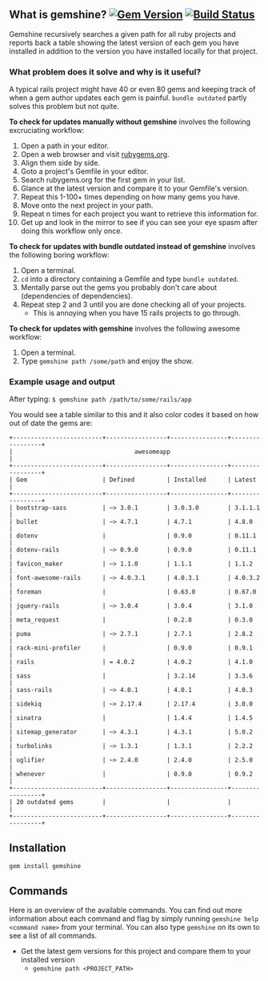## What is gemshine? [![Gem Version](https://badge.fury.io/rb/gemshine.png)](http://badge.fury.io/rb/gemshine) [![Build Status](https://travis-ci.org/nickjj/gemshine.svg?branch=master)](http://travis-ci.org/nickjj/gemshine)

Gemshine recursively searches a given path for all ruby projects and reports back a table showing the latest version of each gem you have installed in addition to the version you have installed locally for that project.

### What problem does it solve and why is it useful?

A typical rails project might have 40 or even 80 gems and keeping track of when a gem author updates each gem is painful. `bundle outdated` partly solves this problem but not quite.

**To check for updates manually without gemshine** involves the following excruciating workflow:

1. Open a path in your editor.
2. Open a web browser and visit [rubygems.org](http://www.rubygems.org).
3. Align them side by side.
4. Goto a project's Gemfile in your editor.
5. Search rubygems.org for the first gem in your list.
6. Glance at the latest version and compare it to your Gemfile's version.
7. Repeat this 1-100+ times depending on how many gems you have.
8. Move onto the next project in your path.
9. Repeat n times for each project you want to retrieve this information for.
10. Get up and look in the mirror to see if you can see your eye spasm after doing this workflow only once.

**To check for updates with bundle outdated instead of gemshine** involves the following boring workflow:

1. Open a terminal.
2. `cd` into a directory containing a Gemfile and type `bundle outdated`.
3. Mentally parse out the gems you probably don't care about (dependencies of dependencies).
4. Repeat step 2 and 3 until you are done checking all of your projects.
    - This is annoying when you have 15 rails projects to go through.

**To check for updates with gemshine** involves the following awesome workflow:

1. Open a terminal.
2. Type `gemshine path /some/path` and enjoy the show.

### Example usage and output

After typing: `$ gemshine path /path/to/some/rails/app`

You would see a table similar to this and it also color codes it based on how out of date the gems are:

```
+-------------------------+-----------------+----------------+-----------------+
|                                  awesomeapp                                  |
+-------------------------+-----------------+----------------+-----------------+
| Gem                     | Defined         | Installed      | Latest          |
+-------------------------+-----------------+----------------+-----------------+
| bootstrap-sass          | ~> 3.0.1        | 3.0.3.0        | 3.1.1.1         |
| bullet                  | ~> 4.7.1        | 4.7.1          | 4.8.0           |
| dotenv                  |                 | 0.9.0          | 0.11.1          |
| dotenv-rails            | ~> 0.9.0        | 0.9.0          | 0.11.1          |
| favicon_maker           | ~> 1.1.0        | 1.1.1          | 1.1.2           |
| font-awesome-rails      | ~> 4.0.3.1      | 4.0.3.1        | 4.0.3.2         |
| foreman                 |                 | 0.63.0         | 0.67.0          |
| jquery-rails            | ~> 3.0.4        | 3.0.4          | 3.1.0           |
| meta_request            |                 | 0.2.8          | 0.3.0           |
| puma                    | ~> 2.7.1        | 2.7.1          | 2.8.2           |
| rack-mini-profiler      |                 | 0.9.0          | 0.9.1           |
| rails                   | = 4.0.2         | 4.0.2          | 4.1.0           |
| sass                    |                 | 3.2.14         | 3.3.6           |
| sass-rails              | ~> 4.0.1        | 4.0.1          | 4.0.3           |
| sidekiq                 | ~> 2.17.4       | 2.17.4         | 3.0.0           |
| sinatra                 |                 | 1.4.4          | 1.4.5           |
| sitemap_generator       | ~> 4.3.1        | 4.3.1          | 5.0.2           |
| turbolinks              | ~> 1.3.1        | 1.3.1          | 2.2.2           |
| uglifier                | ~> 2.4.0        | 2.4.0          | 2.5.0           |
| whenever                |                 | 0.9.0          | 0.9.2           |
+-------------------------+-----------------+----------------+-----------------+
| 20 outdated gems        |                 |                |                 |
+-------------------------+-----------------+----------------+-----------------+
```

## Installation

`gem install gemshine`

## Commands

Here is an overview of the available commands. You can find out more information about each command and flag by simply running `gemshine help <command name>` from your terminal. You can also type `gemshine` on its own to see a list of all commands.

- Get the latest gem versions for this project and compare them to your installed version
    - `gemshine path <PROJECT_PATH>`

